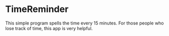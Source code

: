 # TimeReminder

This simple program spells the time every 15 minutes. For those people who lose track of time, this app is very helpful.
